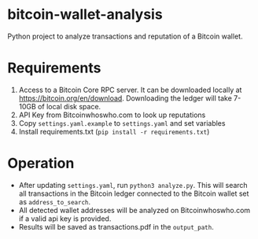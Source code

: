 # bitcoin-wallet-analysis
Python project to analyze transactions and reputation of a Bitcoin wallet. 

# Requirements
1) Access to a Bitcoin Core RPC server. It can be downloaded locally at https://bitcoin.org/en/download. Downloading the ledger will take 7-10GB of local disk space.
2) API Key from Bitcoinwhoswho.com to look up reputations
3) Copy `settings.yaml.example` to `settings.yaml` and set variables
4) Install requirements.txt (`pip install -r requirements.txt`)

# Operation
- After updating `settings.yaml`, run `python3 analyze.py`. This will search all transactions in the Bitcoin ledger connected to the Bitcoin wallet set as `address_to_search`.
- All detected wallet addresses will be analyzed on Bitcoinwhoswho.com if a valid api key is provided.
- Results will be saved as transactions.pdf in the `output_path`.

